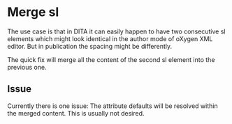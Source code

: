 # Merge sl

The use case is that in DITA it can easily happen to have two consecutive sl elements which might look identical in the author mode of oXygen XML editor. But in publication the spacing might be differently. 

The quick fix will merge all the content of the second sl element into the previous one.

## Issue
Currently there is one issue: The attribute defaults will be resolved within the merged content. This is usually not desired.